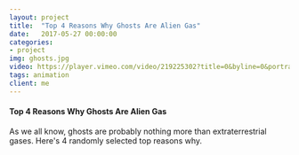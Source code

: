 ```yaml
---
layout: project
title:  "Top 4 Reasons Why Ghosts Are Alien Gas"
date:   2017-05-27 00:00:00
categories:
- project
img: ghosts.jpg
video: https://player.vimeo.com/video/219225302?title=0&byline=0&portrait=0
tags: animation
client: me
---
```

#### Top 4 Reasons Why Ghosts Are Alien Gas
As we all know, ghosts are probably nothing more than extraterrestrial gases.
Here's 4 randomly selected top reasons why.